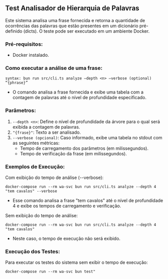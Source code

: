 ## Test Analisador de Hierarquia de Palavras

Este sistema analisa uma frase fornecida e retorna a quantidade de ocorrências das palavras que estão presentes em um dicionário pré-definido (dicts). O teste pode ser executado em um ambiente Docker.

### Pré-requisitos:
 - Docker instalado.
### Como executar a análise de uma frase:

```
syntax: bun run src/cli.ts analyze –depth <n> –verbose (optional) “{phrase}”
```
- O comando analisa a frase fornecida e exibe uma tabela com a contagem de palavras até o nível de profundidade especificado.

### Parâmetros:
1. `--depth <n>`: Define o nível de profundidade da árvore para o qual será exibida a contagem de palavras.
2. `"{frase}"`: Texto a ser analisado.
3. `--verbose (opcional)`: Caso informado, exibe uma tabela no stdout com as seguintes métricas:
    - Tempo de carregamento dos parâmetros (em milissegundos).
    - Tempo de verificação da frase (em milissegundos).

### Exemplos de Execução:
Com exibição do tempo de análise (--verbose):
```
docker-compose run --rm wa-svc bun run src/cli.ts analyze --depth 4 "tem cavalos" --verbose
```
- Esse comando analisa a frase "tem cavalos" até o nível de profundidade 4 e exibe os tempos de carregamento e verificação.

Sem exibição do tempo de análise:
 
```
docker-compose run --rm wa-svc bun run src/cli.ts analyze --depth 4 "tem cavalos"
```
- Neste caso, o tempo de execução não será exibido.

### Execução dos Testes:
Para executar os testes do sistema sem exibir o tempo de execução: 
```
docker-compose run --rm wa-svc bun test"
```